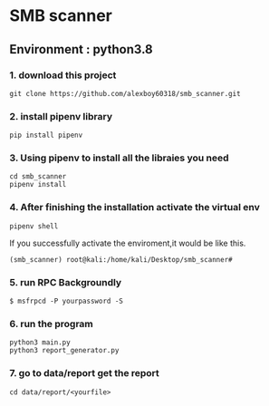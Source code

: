 # SMB scanner
## Environment : python3.8
### 1. download this project
```
git clone https://github.com/alexboy60318/smb_scanner.git
```
### 2. install pipenv library
```
pip install pipenv
```
### 3. Using pipenv to install all the libraies you need
```
cd smb_scanner
pipenv install
```
### 4. After finishing the installation activate the virtual env
```
pipenv shell
```
If you successfully activate the enviroment,it would be like this.
```
(smb_scanner) root@kali:/home/kali/Desktop/smb_scanner#
```
### 5. run RPC Backgroundly
```
$ msfrpcd -P yourpassword -S
```

### 6. run the program
```
python3 main.py
python3 report_generator.py
```

### 7. go to data/report get the report
```
cd data/report/<yourfile>

```